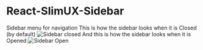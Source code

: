 # React-SlimUX-Sidebar
Sidebar menu for navigation
This is how the sidebar looks when it is Closed (by default)
![Sidebar closed]({{site.baseurl}}/https://user-images.githubusercontent.com/13626837/28658081-53bd2a7a-72b2-11e7-90bd-76fe0ae68e02.png)
And this is how the sidebar looks when it is Opened
![Sidebar Open]({{site.baseurl}}/https://user-images.githubusercontent.com/13626837/28658082-54a386f0-72b2-11e7-9c27-be303d6465e1.png)